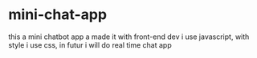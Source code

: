# mini-chat-app

this a mini chatbot app a made it with front-end dev i use javascript, with style i use css, in futur i will do real time chat app 